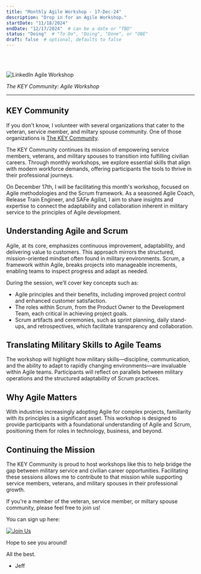 ```yaml
---
title: "Monthly Agile Workshop - 17-Dec-24"
description: "Drop in for an Agile Workshop."
startDate: "11/18/2024"
endDate: "12/17/2024"  # can be a date or "TBD"
status: "Doing"  # "To Do", "Doing", "Done", or "OBE"
draft: false  # optional, defaults to false
---
```


<br/><br/>

<img src="/img/LIAWS.jpg" alt="LinkedIn Agile Workshop">

<p><em>The KEY Community: Agile Workshop</em></p>

---

## KEY Community

If you don't know, I volunteer with several organizations that cater to the veteran, service member, and miltary spouse community. One of those organizations is [The KEY Community](https://www.thekeycommunity.org/).

The KEY Community continues its mission of empowering service members, veterans, and military spouses to transition into fulfilling civilian careers. Through monthly workshops, we explore essential skills that align with modern workforce demands, offering participants the tools to thrive in their professional journeys.

On December 17th, I will be facilitating this month's workshop, focused on Agile methodologies and the Scrum framework. As a seasoned Agile Coach, Release Train Engineer, and SAFe Agilist, I aim to share insights and expertise to connect the adaptability and collaboration inherent in military service to the principles of Agile development.

## Understanding Agile and Scrum

Agile, at its core, emphasizes continuous improvement, adaptability, and delivering value to customers. This approach mirrors the structured, mission-oriented mindset often found in military environments. Scrum, a framework within Agile, breaks projects into manageable increments, enabling teams to inspect progress and adapt as needed.

During the session, we’ll cover key concepts such as:

- Agile principles and their benefits, including improved project control and enhanced customer satisfaction.
- The roles within Scrum, from the Product Owner to the Development Team, each critical in achieving project goals.
- Scrum artifacts and ceremonies, such as sprint planning, daily stand-ups, and retrospectives, which facilitate transparency and collaboration.

## Translating Military Skills to Agile Teams

The workshop will highlight how military skills—discipline, communication, and the ability to adapt to rapidly changing environments—are invaluable within Agile teams. Participants will reflect on parallels between military operations and the structured adaptability of Scrum practices.

## Why Agile Matters

With industries increasingly adopting Agile for complex projects, familiarity with its principles is a significant asset. This workshop is designed to provide participants with a foundational understanding of Agile and Scrum, positioning them for roles in technology, business, and beyond.

## Continuing the Mission

The KEY Community is proud to host workshops like this to help bridge the gap between military service and civilian career opportunities. Facilitating these sessions allows me to contribute to that mission while supporting service members, veterans, and military spouses in their professional growth.

If you're a member of the veteran, service member, or miltary spouse community, please feel free to join us!

You can sign up here:

[![Join Us](https://img.shields.io/badge/Join%20the%20Workshop-Click%20Here-blue?style=for-the-badge)](https://www.eventbrite.com/e/key-virtual-scrum-agile-workshop-121724-tickets-1066182754319)


Hope to see you around!

All the best.

- Jeff